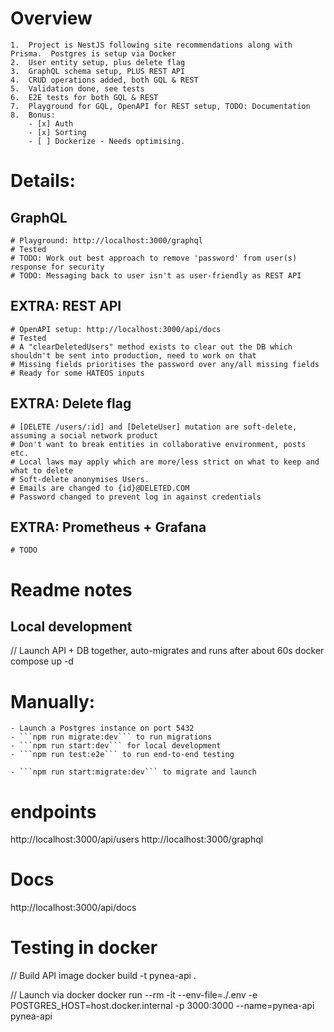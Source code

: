 # Overview

    1.  Project is NestJS following site recommendations along with Prisma.  Postgres is setup via Docker
    2.  User entity setup, plus delete flag
    3.  GraphQL schema setup, PLUS REST API
    4.  CRUD operations added, both GQL & REST
    5.  Validation done, see tests
    6.  E2E tests for both GQL & REST
    7.  Playground for GQL, OpenAPI for REST setup, TODO: Documentation
    8.  Bonus:
        - [x] Auth
        - [x] Sorting
        - [ ] Dockerize - Needs optimising.

# Details:

## GraphQL

    # Playground: http://localhost:3000/graphql
    # Tested
    # TODO: Work out best approach to remove 'password' from user(s) response for security
    # TODO: Messaging back to user isn't as user-friendly as REST API

## EXTRA: REST API

    # OpenAPI setup: http://localhost:3000/api/docs
    # Tested
    # A "clearDeletedUsers" method exists to clear out the DB which shouldn't be sent into production, need to work on that
    # Missing fields prioritises the password over any/all missing fields
    # Ready for some HATEOS inputs

## EXTRA: Delete flag

    # [DELETE /users/:id] and [DeleteUser] mutation are soft-delete, assuming a social network product
    # Don't want to break entities in collaborative environment, posts etc.
    # Local laws may apply which are more/less strict on what to keep and what to delete
    # Soft-delete anonymises Users.
    # Emails are changed to {id}@DELETED.COM
    # Password changed to prevent log in against credentials

## EXTRA: Prometheus + Grafana

    # TODO

# Readme notes

## Local development

// Launch API + DB together, auto-migrates and runs after about 60s
docker compose up -d

# Manually:

    - Launch a Postgres instance on port 5432
    - ```npm run migrate:dev``` to run migrations
    - ```npm run start:dev``` for local development
    - ```npm run test:e2e``` to run end-to-end testing

    - ```npm run start:migrate:dev``` to migrate and launch

# endpoints

http://localhost:3000/api/users
http://localhost:3000/graphql

# Docs

http://localhost:3000/api/docs

# Testing in docker

// Build API image
docker build -t pynea-api .

// Launch via docker
docker run --rm -it --env-file=./.env -e POSTGRES_HOST=host.docker.internal -p 3000:3000 --name=pynea-api pynea-api
